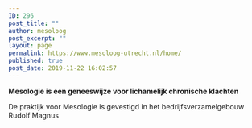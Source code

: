 ```yaml
---
ID: 296
post_title: ""
author: mesoloog
post_excerpt: ""
layout: page
permalink: https://www.mesoloog-utrecht.nl/home/
published: true
post_date: 2019-11-22 16:02:57
---
```

<!-- wp:paragraph {"align":"center"} -->
<p class="has-text-align-center"><strong>Mesologie is een geneeswijze voor lichamelijk chronische klachten</strong></p>
<!-- /wp:paragraph -->

<!-- wp:paragraph -->
<p>De praktijk voor Mesologie is gevestigd in het bedrijfsverzamelgebouw Rudolf Magnus</p>
<!-- /wp:paragraph -->
